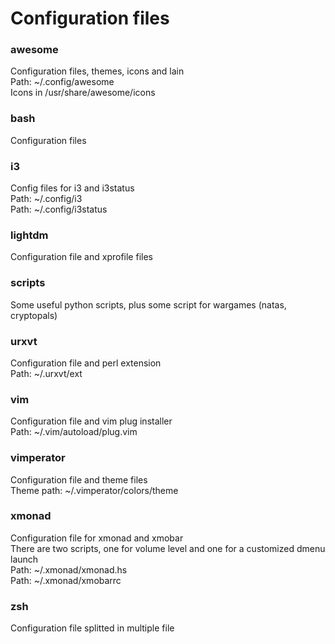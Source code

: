 # Configuration files

### awesome
Configuration files, themes, icons and lain  
Path: ~/.config/awesome  
Icons in /usr/share/awesome/icons

### bash
Configuration files

### i3
Config files for i3 and i3status  
Path: ~/.config/i3  
Path: ~/.config/i3status  

### lightdm
Configuration file and xprofile files

### scripts
Some useful python scripts, plus some script for wargames (natas, cryptopals)

### urxvt
Configuration file and perl extension  
Path: ~/.urxvt/ext

### vim
Configuration file and vim plug installer  
Path: ~/.vim/autoload/plug.vim

### vimperator
Configuration file and theme files  
Theme path: ~/.vimperator/colors/theme

### xmonad
Configuration file for xmonad and xmobar  
There are two scripts, one for volume level and one for a customized dmenu launch  
Path: ~/.xmonad/xmonad.hs  
Path: ~/.xmonad/xmobarrc  

### zsh
Configuration file splitted in multiple file
